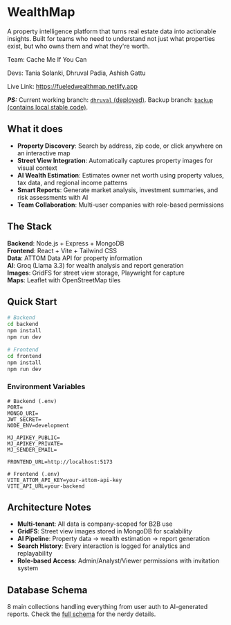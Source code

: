 # WealthMap

A property intelligence platform that turns real estate data into actionable insights. Built for teams who need to understand not just what properties exist, but who owns them and what they're worth.


Team: Cache Me If You Can

Devs: Tania Solanki, Dhruval Padia, Ashish Gattu

Live Link: https://fueledwealthmap.netlify.app

**_PS:_** Current working branch: [`dhruval` (deployed)](https://github.com/dhruval30/fueled-wealth-map/tree/dhruval). Backup branch: [`backup` (contains local stable code)](https://github.com/dhruval30/fueled-wealth-map/tree/backup).

## What it does

- **Property Discovery**: Search by address, zip code, or click anywhere on an interactive map
- **Street View Integration**: Automatically captures property images for visual context
- **AI Wealth Estimation**: Estimates owner net worth using property values, tax data, and regional income patterns
- **Smart Reports**: Generate market analysis, investment summaries, and risk assessments with AI
- **Team Collaboration**: Multi-user companies with role-based permissions

## The Stack

**Backend**: Node.js + Express + MongoDB  
**Frontend**: React + Vite + Tailwind CSS  
**Data**: ATTOM Data API for property information  
**AI**: Groq (Llama 3.3) for wealth analysis and report generation  
**Images**: GridFS for street view storage, Playwright for capture  
**Maps**: Leaflet with OpenStreetMap tiles  

## Quick Start

```bash
# Backend
cd backend
npm install
npm run dev

# Frontend  
cd frontend
npm install
npm run dev
```

### Environment Variables

```env
# Backend (.env)
PORT=
MONGO_URI=
JWT_SECRET=
NODE_ENV=development

MJ_APIKEY_PUBLIC=
MJ_APIKEY_PRIVATE=
MJ_SENDER_EMAIL=

FRONTEND_URL=http://localhost:5173

# Frontend (.env)
VITE_ATTOM_API_KEY=your-attom-api-key
VITE_API_URL=your-backend
```

## Architecture Notes

- **Multi-tenant**: All data is company-scoped for B2B use
- **GridFS**: Street view images stored in MongoDB for scalability
- **AI Pipeline**: Property data → wealth estimation → report generation
- **Search History**: Every interaction is logged for analytics and replayability
- **Role-based Access**: Admin/Analyst/Viewer permissions with invitation system

## Database Schema

8 main collections handling everything from user auth to AI-generated reports. Check the [full schema](https://www.notion.so/WealthMap-Technical-Documentation-1ff747ce31a380c5887ad7fb625f1796) for the nerdy details.


